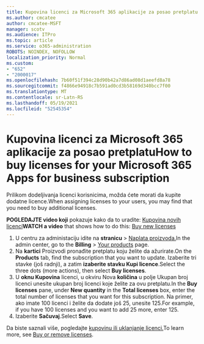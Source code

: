 ```yaml
---
title: Kupovina licenci za Microsoft 365 aplikacije za posao pretplatu
ms.author: cmcatee
author: cmcatee-MSFT
manager: scotv
ms.audience: ITPro
ms.topic: article
ms.service: o365-administration
ROBOTS: NOINDEX, NOFOLLOW
localization_priority: Normal
ms.custom:
- "652"
- "2000017"
ms.openlocfilehash: 7b60f51f394c28d90b42a7d86ad08d1aeefd8a78
ms.sourcegitcommit: f4866e94918c7b591ad0cd3b58169d340bcc7f00
ms.translationtype: MT
ms.contentlocale: sr-Latn-RS
ms.lasthandoff: 05/19/2021
ms.locfileid: "52545354"
---
```

# <a name="how-to-buy-licenses-for-your-microsoft-365-apps-for-business-subscription"></a><span data-ttu-id="d08c1-102">Kupovina licenci za Microsoft 365 aplikacije za posao pretplatu</span><span class="sxs-lookup"><span data-stu-id="d08c1-102">How to buy licenses for your Microsoft 365 Apps for business subscription</span></span>

<span data-ttu-id="d08c1-103">Prilikom dodeljivanja licenci korisnicima, možda ćete morati da kupite dodatne licence.</span><span class="sxs-lookup"><span data-stu-id="d08c1-103">When assigning licenses to your users, you may find that you need to buy additional licenses.</span></span>

<span data-ttu-id="d08c1-104">**POGLEDAJTE video koji** pokazuje kako da to uradite: [Kupovina novih licenci](https://go.microsoft.com/fwlink/p/?linkid=2154857)</span><span class="sxs-lookup"><span data-stu-id="d08c1-104">**WATCH a video** that shows how to do this: [Buy new licenses](https://go.microsoft.com/fwlink/p/?linkid=2154857)</span></span>
  
1. <span data-ttu-id="d08c1-105">U centru za administaciju idite na **stranicu**  >  [Naplata proizvoda.](https://go.microsoft.com/fwlink/p/?linkid=842054)</span><span class="sxs-lookup"><span data-stu-id="d08c1-105">In the admin center, go to the **Billing** > [Your products](https://go.microsoft.com/fwlink/p/?linkid=842054) page.</span></span>
2. <span data-ttu-id="d08c1-106">Na **kartici** Proizvodi pronađite pretplatu koju želite da ažurirate.</span><span class="sxs-lookup"><span data-stu-id="d08c1-106">On the **Products** tab, find the subscription that you want to update.</span></span> <span data-ttu-id="d08c1-107">Izaberite tri stavke (još radnji), a zatim **izaberite stavku Kupi licence**.</span><span class="sxs-lookup"><span data-stu-id="d08c1-107">Select the three dots (more actions), then select **Buy licenses**.</span></span>
3. <span data-ttu-id="d08c1-108">U **oknu Kupovina** licenci, u  okviru Nova **količina** u polje Ukupan broj licenci unesite ukupan broj licenci koje želite za ovu pretplatu.</span><span class="sxs-lookup"><span data-stu-id="d08c1-108">In the **Buy licenses** pane, under **New quantity** in the **Total licenses** box, enter the total number of licenses that you want for this subscription.</span></span> <span data-ttu-id="d08c1-109">Na primer, ako imate 100 licenci i želite da dodate još 25, unesite 125.</span><span class="sxs-lookup"><span data-stu-id="d08c1-109">For example, if you have 100 licenses and you want to add 25 more, enter 125.</span></span>
4. <span data-ttu-id="d08c1-110">Izaberite **Sačuvaj**.</span><span class="sxs-lookup"><span data-stu-id="d08c1-110">Select **Save**.</span></span>

<span data-ttu-id="d08c1-111">Da biste saznali više, pogledajte [kupovinu ili uklanjanje licenci.](/microsoft-365/commerce/licenses/buy-licenses)</span><span class="sxs-lookup"><span data-stu-id="d08c1-111">To learn more, see [Buy or remove licenses](/microsoft-365/commerce/licenses/buy-licenses).</span></span>